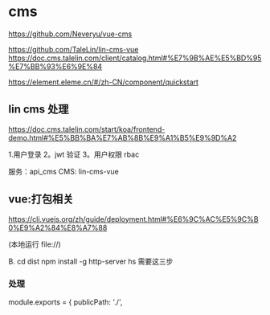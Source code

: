 # cms 

https://github.com/Neveryu/vue-cms

https://github.com/TaleLin/lin-cms-vue
https://doc.cms.talelin.com/client/catalog.html#%E7%9B%AE%E5%BD%95%E7%BB%93%E6%9E%84

https://element.eleme.cn/#/zh-CN/component/quickstart


## lin cms 处理

https://doc.cms.talelin.com/start/koa/frontend-demo.html#%E5%BB%BA%E7%AB%8B%E9%A1%B5%E9%9D%A2

1.用户登录
2。jwt 验证
3。用户权限 rbac

服务：api_cms
CMS: lin-cms-vue

## vue:打包相关
https://cli.vuejs.org/zh/guide/deployment.html#%E6%9C%AC%E5%9C%B0%E9%A2%84%E8%A7%88

(本地运行 file://)

B.
cd dist 
npm install -g http-server 
hs 需要这三步

### 处理

module.exports = {
  publicPath: './',
  
  
